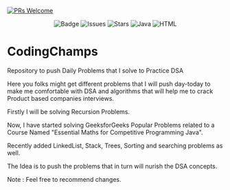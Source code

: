 [![PRs Welcome](https://img.shields.io/badge/PRs-welcome-brightgreen.svg?style=flat-square)](http://makeapullrequest.com)
<p align="center">
    <img src="https://img.shields.io/badge/Coding-Champs-blue" alt="Badge" />
    <img src="https://img.shields.io/github/issues/ankit-95/CodingChamps" alt="Issues" />
    <img src="https://img.shields.io/github/stars/ankit-95/CodingChamps" alt="Stars" />
    <img src="https://img.shields.io/badge/Java-99.99%20%25-brightgreen" alt="Java" />
    <img src="https://img.shields.io/badge/HTML-0.1%20%25-brightgreen" alt="HTML" />
</p>


# CodingChamps
Repository to push Daily Problems that I solve to Practice DSA

Here you folks might get different problems that I will push day-today to make me comfortable with DSA and algorithms that will help me to crack Product based companies interviews.

Firstly I will be solving Recursion Problems.

Now, I have started solving GeeksforGeeks Popular Problems related to a Course Named "Essential Maths for Competitive Programming Java".

Recently added LinkedList, Stack, Trees, Sorting and searching problems as well. 

The Idea is to push the problems that in turn will nurish the DSA concepts.

Note : Feel free to recommend changes.

